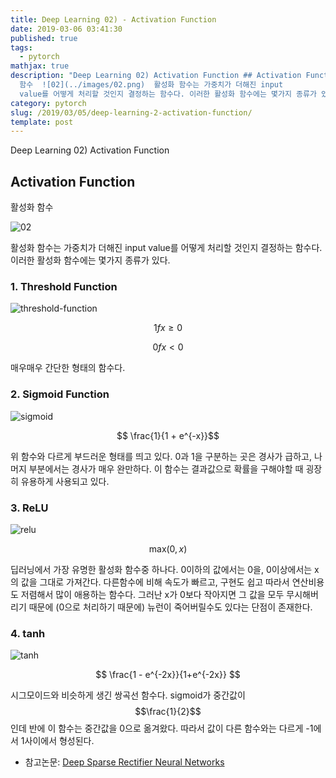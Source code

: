 ```yaml
---
title: Deep Learning 02) - Activation Function
date: 2019-03-06 03:41:30
published: true
tags:
  - pytorch
mathjax: true
description: "Deep Learning 02) Activation Function ## Activation Function  활성화
  함수  ![02](../images/02.png)  활성화 함수는 가중치가 더해진 input
  value를 어떻게 처리할 것인지 결정하는 함수다. 이러한 활성화 함수에는 몇가지 종류가 있다.  ### 1..."
category: pytorch
slug: /2019/03/05/deep-learning-2-activation-function/
template: post
---
```

Deep Learning 02) Activation Function

## Activation Function

활성화 함수

![02](../images/02.png)

활성화 함수는 가중치가 더해진 input value를 어떻게 처리할 것인지 결정하는 함수다. 이러한 활성화 함수에는 몇가지 종류가 있다.

### 1. Threshold Function

![threshold-function](https://www.saedsayad.com../../../images/ANN_Unit_step.png)

$$ 1 f x \geq 0 $$

$$ 0 f x < 0 $$

매우매우 간단한 형태의 함수다. 

### 2. Sigmoid Function

![sigmoid](https://t1.daumcdn.net/cfile/tistory/275BAD4F577B669920)

$$ \frac{1}{1 + e^{-x}}$$

위 함수와 다르게 부드러운 형태를 띄고 있다. 0과 1을 구분하는 곳은 경사가 급하고, 나머지 부분에서는 경사가 매우 완만하다. 이 함수는 결과값으로 확률을 구해야할 때 굉장히 유용하게 사용되고 있다.

### 3. ReLU

![relu](https://cdn-images-1.medium.com/max/937/1*oePAhrm74RNnNEolprmTaQ.png)

$$ \text{max}(0, x) $$

딥러닝에서 가장 유명한 활성화 함수중 하나다. 0이하의 값에서는 0을, 0이상에서는 x의 값을 그대로 가져간다. 다른함수에 비해 속도가 빠르고, 구현도 쉽고 따라서 연산비용도 저렴해서 많이 애용하는 함수다. 그러난 x가 0보다 작아지면 그 값을 모두 무시해버리기 때문에 (0으로 처리하기 때문에) 뉴런이 죽어버릴수도 있다는 단점이 존재한다.

### 4. tanh

![tanh](https://www.medcalc.org/manual/_help/functions/tanh.png)

$$ \frac{1 - e^{-2x}}{1+e^{-2x}} $$

시그모이드와 비슷하게 생긴 쌍곡선 함수다. sigmoid가 중간값이 $$\frac{1}{2}$$인데 반에 이 함수는 중간값을 0으로 옮겨왔다. 따라서 값이 다른 함수와는 다르게 -1에서 1사이에서 형성된다.

- 참고논문: [Deep Sparse Rectifier Neural Networks](http://proceedings.mlr.press/v15/glorot11a/glorot11a.pdf)